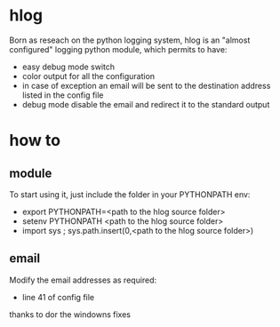 hlog
=============

Born as reseach on the python logging system, 
hlog is an "almost configured" logging python module, which permits to have:

* easy debug mode switch
* color output for all the configuration
* in case of exception an email will be sent to the destination address listed in the config file
* debug mode disable the email and redirect it to the standard output

how to
======

module
------
To start using it, 
just include the folder in your PYTHONPATH env:

* export PYTHONPATH=\<path to the hlog source folder\>
* setenv PYTHONPATH \<path to the hlog source folder\>
* import sys ; sys.path.insert(0,\<path to the hlog source folder\>)

email
-----
Modify the email addresses as required:
* line 41 of config file

thanks to dor the windowns fixes
